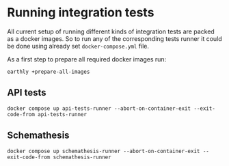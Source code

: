 # Running integration tests

All current setup of running different kinds of integration tests are packed as a docker images.
So to run any of the corresponding tests runner it could be done using already set `docker-compose.yml` file.

As a first step to prepare all required docker images run:

```shell
earthly +prepare-all-images
```

## API tests

```shell
docker compose up api-tests-runner --abort-on-container-exit --exit-code-from api-tests-runner
```

## Schemathesis

```shell
docker compose up schemathesis-runner --abort-on-container-exit --exit-code-from schemathesis-runner
```
